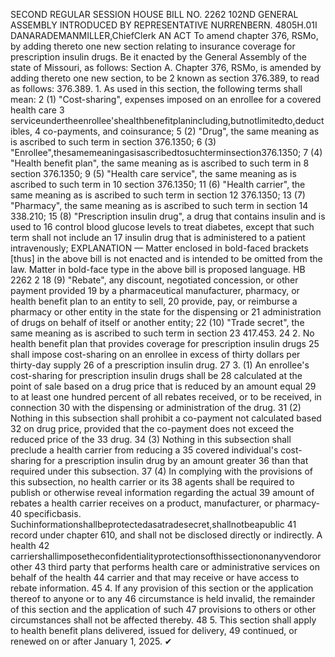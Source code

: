 SECOND REGULAR SESSION
HOUSE BILL NO. 2262
102ND GENERAL ASSEMBLY
INTRODUCED BY REPRESENTATIVE NURRENBERN.
4805H.01I DANARADEMANMILLER,ChiefClerk
AN ACT
To amend chapter 376, RSMo, by adding thereto one new section relating to insurance
coverage for prescription insulin drugs.
Be it enacted by the General Assembly of the state of Missouri, as follows:
Section A. Chapter 376, RSMo, is amended by adding thereto one new section, to be
2 known as section 376.389, to read as follows:
376.389. 1. As used in this section, the following terms shall mean:
2 (1) "Cost-sharing", expenses imposed on an enrollee for a covered health care
3 serviceundertheenrollee'shealthbenefitplanincluding,butnotlimitedto,deductibles,
4 co-payments, and coinsurance;
5 (2) "Drug", the same meaning as is ascribed to such term in section 376.1350;
6 (3) "Enrollee",thesamemeaningasisascribedtosuchterminsection376.1350;
7 (4) "Health benefit plan", the same meaning as is ascribed to such term in
8 section 376.1350;
9 (5) "Health care service", the same meaning as is ascribed to such term in
10 section 376.1350;
11 (6) "Health carrier", the same meaning as is ascribed to such term in section
12 376.1350;
13 (7) "Pharmacy", the same meaning as is ascribed to such term in section
14 338.210;
15 (8) "Prescription insulin drug", a drug that contains insulin and is used to
16 control blood glucose levels to treat diabetes, except that such term shall not include an
17 insulin drug that is administered to a patient intravenously;
EXPLANATION — Matter enclosed in bold-faced brackets [thus] in the above bill is not enacted and is
intended to be omitted from the law. Matter in bold-face type in the above bill is proposed language.
HB 2262 2
18 (9) "Rebate", any discount, negotiated concession, or other payment provided
19 by a pharmaceutical manufacturer, pharmacy, or health benefit plan to an entity to sell,
20 provide, pay, or reimburse a pharmacy or other entity in the state for the dispensing or
21 administration of drugs on behalf of itself or another entity;
22 (10) "Trade secret", the same meaning as is ascribed to such term in section
23 417.453.
24 2. No health benefit plan that provides coverage for prescription insulin drugs
25 shall impose cost-sharing on an enrollee in excess of thirty dollars per thirty-day supply
26 of a prescription insulin drug.
27 3. (1) An enrollee's cost-sharing for prescription insulin drugs shall be
28 calculated at the point of sale based on a drug price that is reduced by an amount equal
29 to at least one hundred percent of all rebates received, or to be received, in connection
30 with the dispensing or administration of the drug.
31 (2) Nothing in this subsection shall prohibit a co-payment not calculated based
32 on drug price, provided that the co-payment does not exceed the reduced price of the
33 drug.
34 (3) Nothing in this subsection shall preclude a health carrier from reducing a
35 covered individual's cost-sharing for a prescription insulin drug by an amount greater
36 than that required under this subsection.
37 (4) In complying with the provisions of this subsection, no health carrier or its
38 agents shall be required to publish or otherwise reveal information regarding the actual
39 amount of rebates a health carrier receives on a product, manufacturer, or pharmacy-
40 specificbasis. Suchinformationshallbeprotectedasatradesecret,shallnotbeapublic
41 record under chapter 610, and shall not be disclosed directly or indirectly. A health
42 carriershallimposetheconfidentialityprotectionsofthissectiononanyvendororother
43 third party that performs health care or administrative services on behalf of the health
44 carrier and that may receive or have access to rebate information.
45 4. If any provision of this section or the application thereof to anyone or to any
46 circumstance is held invalid, the remainder of this section and the application of such
47 provisions to others or other circumstances shall not be affected thereby.
48 5. This section shall apply to health benefit plans delivered, issued for delivery,
49 continued, or renewed on or after January 1, 2025.
✔